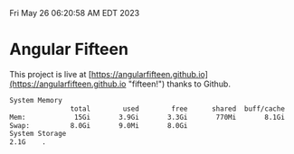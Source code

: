 Fri May 26 06:20:58 AM EDT 2023

# Angular Fifteen


This project is live at [https://angularfifteen.github.io](https://angularfifteen.github.io "fifteen!") thanks to Github.

```bash
System Memory
               total        used        free      shared  buff/cache   available
Mem:            15Gi       3.9Gi       3.3Gi       770Mi       8.1Gi        10Gi
Swap:          8.0Gi       9.0Mi       8.0Gi
System Storage
2.1G	.
